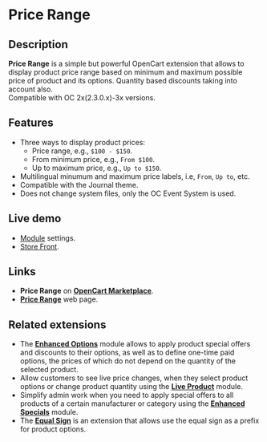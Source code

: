 # Price Range

## Description
**Price Range** is a simple but powerful OpenCart extension that allows to display product price range based on minimum and maximum possible price of product and its options. Quantity based discounts taking into account also.  
Compatible with OC 2x(2.3.0.x)-3x versions.

## Features
* Three ways to display product prices:
  - Price range, e.g., `$100 - $150`.
  - From minimum price, e.g., `From $100`.
  - Up to maximum price, e.g., `Up to $150`.
* Multilingual minumum and maximum price labels, i.e, `From`, `Up to`, etc.
* Compatible with the Journal theme.
* Does not change system files, only the OC Event System is used.

## Live demo
* [Module](https://demo.ocmod.space/a/admin/index.php?route=extension/module/price_range) settings.
* [Store Front](https://demo.ocmod.space/a).

## Links
* **Price Range** on [**OpenCart Marketplace**](https://www.opencart.com/index.php?route=marketplace/extension/info&extension_id=38331).
* [**Price Range**](https://www.ocmod.space/price-range) web page.

## Related extensions
* The [**Enhanced Options**](https://www.opencart.com/index.php?route=marketplace/extension/info&extension_id=40391) module allows to apply product special offers and discounts to their options, as well as to define one-time paid options, the prices of which do not depend on the quantity of the selected product.
* Allow customers to see live price changes, when they select product options or change product quantity using the [**Live Product**](https://www.opencart.com/index.php?route=marketplace/extension/info&extension_id=36005) module.
* Simplify admin work when you need to apply special offers to all products of a certain manufacturer or category using the [**Enhanced Specials**](https://www.opencart.com/index.php?route=marketplace/extension/info&extension_id=43136) module.
* The [**Equal Sign**](https://www.opencart.com/index.php?route=marketplace/extension/info&extension_id=34383) is an extension that allows use the equal sign as a prefix for product options.

